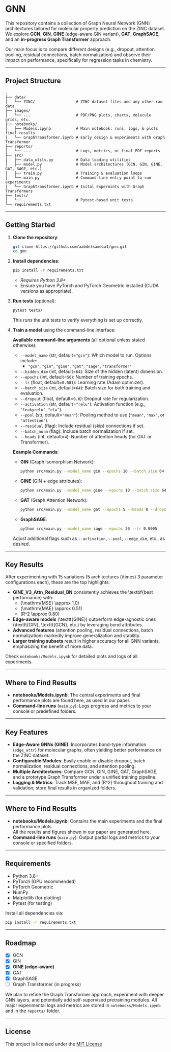 # GNN

This repository contains a collection of Graph Neural Network (GNN) architectures tailored for molecular property prediction on the ZINC dataset. We explore **GCN**, **GIN**, **GINE** (edge-aware GIN variant), **GAT**, **GraphSAGE**, and an **in-progress Graph Transformer** approach.

Our main focus is to compare different designs (e.g., dropout, attention pooling, residual connections, batch normalization) and observe their impact on performance, specifically for regression tasks in chemistry.

---

## Project Structure

```
.
├── data/
│   └── ZINC/                  # ZINC dataset files and any other raw data
├── images/
│   └── ...                    # PDF/PNG plots, charts, molecule grids, etc.
├── notebooks/
│   ├── Models.ipynb           # Main notebook: runs, logs, & plots final results
│   └── GraphTransformer.ipynb # Early design & experiments with Graph Transformer
├── reports/
│   └── ...                    # Logs, metrics, or final PDF reports
├── src/
│   ├── data_utils.py          # Data loading utilities
│   ├── model.py               # Model architectures (GCN, GIN, GINE, GAT, SAGE, etc.)
│   ├── train.py               # Training & evaluation loops
│   └── main.py                # Command-line entry point to run experiments
│   └── GraphTransformer.ipynb # Inital Expermints with Graph Transformers
├── tests/
│   └── ...                    # Pytest-based unit tests
└── requirements.txt
```

---

## Getting Started

1. **Clone the repository**:
   ```bash
   git clone https://github.com/aabdelsameia1/gnn.git
   cd gnn
   ```

2. **Install dependencies**:
   ```bash
   pip install -r requirements.txt
   ```
   - *Requires Python 3.8+*
   - Ensure you have PyTorch and PyTorch Geometric installed (CUDA versions as appropriate).

3. **Run tests** (optional):
   ```bash
   pytest tests/
   ```
   This runs the unit tests to verify everything is set up correctly.

4. **Train a model** using the command-line interface:

   **Available command-line arguments** (all optional unless stated otherwise):

   - `--model_name` (str, default=`"gcn"`): Which model to run. Options include:
     - `"gcn"`, `"gin"`, `"gine"`, `"gat"`, `"sage"`, `"transformer"`
   - `--hidden_dim` (int, default=`64`): Size of the hidden (latent) dimension.
   - `--epochs` (int, default=`50`): Number of training epochs.
   - `--lr` (float, default=`0.001`): Learning rate (Adam optimizer).
   - `--batch_size` (int, default=`64`): Batch size for both training and evaluation.
   - `--dropout` (float, default=`0.0`): Dropout rate for regularization.
   - `--activation` (str, default=`"relu"`): Activation function (e.g., `"leakyrelu"`, `"elu"`).
   - `--pool` (str, default=`"mean"`): Pooling method to use (`"mean"`, `"max"`, or `"attention"`).
   - `--residual` (flag): Include residual (skip) connections if set.
   - `--batch_norm` (flag): Include batch normalization if set.
   - `--heads` (int, default=`4`): Number of attention heads (for GAT or Transformer).

   **Example Commands**:

   - **GIN** (Graph Isomorphism Network):
     ```bash
     python src/main.py --model_name gin --epochs 10 --batch_size 64
     ```

   - **GINE** (GIN + edge attributes):
     ```bash
     python src/main.py --model_name gine --epochs 10 --batch_size 64 --residual --batch_norm
     ```

   - **GAT** (Graph Attention Network):
     ```bash
     python src/main.py --model_name gat --epochs 5 --heads 8 --dropout 0.2
     ```

   - **GraphSAGE**:
     ```bash
     python src/main.py --model_name sage --epochs 20 --lr 0.0005
     ```

   Adjust additional flags such as `--activation`, `--pool`, `--edge_dim`, etc., as desired.

---

## Key Results

After experimenting with 15 variations (5 architectures \(\times\) 3 parameter configurations each), these are the top highlights:

- **GINE\_V3\_Attn\_Residual\_BN** consistently achieves the \textbf{best performance} with:
  - \(\mathrm{MSE} \approx 1.0\)
  - \(\mathrm{MAE} \approx 0.51\)
  - \(R^2 \approx 0.80\)
- **Edge-aware models** (\texttt{GINE}) outperform edge-agnostic ones (\texttt{GIN}, \texttt{GCN}, etc.) by leveraging bond attributes.
- **Advanced features** (attention pooling, residual connections, batch normalization) markedly improve generalization and stability.
- **Larger training subsets** result in higher accuracy for all GNN variants, emphasizing the benefit of more data.

Check `notebooks/Models.ipynb` for detailed plots and logs of all experiments.

---

## Where to Find Results

- **notebooks/Models.ipynb**: The central experiments and final performance plots are found here, as used in our paper.  
- **Command-line runs** (`main.py`): Logs progress and metrics to your console or predefined folders.

---

## Key Features

- **Edge-Aware GNNs (GINE)**: Incorporates bond-type information (`edge_attr`) for molecular graphs, often yielding better performance on the ZINC dataset.
- **Configurable Modules**: Easily enable or disable dropout, batch normalization, residual connections, and attention pooling.
- **Multiple Architectures**: Compare GCN, GIN, GINE, GAT, GraphSAGE, and a prototype Graph Transformer under a unified training pipeline.
- **Logging & Metrics**: Track MSE, MAE, and \(R^2\) throughout training and validation; store final results in organized folders.

---

## Where to Find Results

- **notebooks/Models.ipynb**: Contains the main experiments and the final performance plots.  
  All the results and figures shown in our paper are generated here.
- **Command-line runs** (`main.py`): Output partial logs and metrics to your console or specified folders.

---

## Requirements

- Python 3.8+
- PyTorch (GPU recommended)
- PyTorch Geometric
- NumPy
- Matplotlib (for plotting)
- Pytest (for testing)

Install all dependencies via:
```bash
pip install -r requirements.txt
```

---

## Roadmap

- [x] GCN  
- [x] GIN  
- [x] **GINE (edge-aware)**  
- [x] GAT  
- [x] GraphSAGE  
- [ ] Graph Transformer (in progress)  

We plan to refine the Graph Transformer approach, experiment with deeper GNN layers, and potentially add self-supervised pretraining modules. All major experimental logs and metrics are stored in `notebooks/Models.ipynb` and in the `reports/` folder.

---

## License

This project is licensed under the [MIT License](./LICENSE)